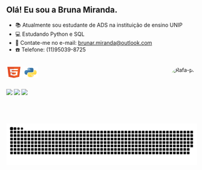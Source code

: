 ## Olá! Eu sou a Bruna Miranda.

- 📚 Atualmente sou estudante de ADS na instituição de ensino UNIP
- 💻 Estudando Python e SQL
- 📧 Contate-me no e-mail: brunar.miranda@outlook.com
- ☎️ Telefone: (11)95039-8725


<div style="display: inline_block"><br>
  <img align="center" alt="Rafa-HTML" height="30" width="40" src="https://raw.githubusercontent.com/devicons/devicon/master/icons/html5/html5-original.svg">
  <img align="center" alt="Rafa-Python" height="30" width="40" src="https://raw.githubusercontent.com/devicons/devicon/master/icons/python/python-original.svg">
  <img align="right" alt="Rafa-pic" height="150" style="border-radius:50px;" src="https://media.tenor.com/Jty5E0YAHQoAAAAd/disney-brave-apple.gif">
</div>
  
  ##
 
<div> 
  <a href="https://www.instagram.com/brrsmiranda/" target="_blank"><img src="https://img.shields.io/badge/-Instagram-%23E4405F?style=for-the-badge&logo=instagram&logoColor=white" target="_blank"></a>
 	<a href="https://www.twitch.tv/brubsmiranda" target="_blank"><img src="https://img.shields.io/badge/Twitch-9146FF?style=for-the-badge&logo=twitch&logoColor=white" target="_blank"></a>
  <a href="https://www.linkedin.com/in/brunarochasm/" target="_blank"><img src="https://img.shields.io/badge/-LinkedIn-%230077B5?style=for-the-badge&logo=linkedin&logoColor=white" target="_blank"></a> 
 
![snake gif](https://github.com/BMRanda/BMRanda/blob/output/github-contribution-grid-snake.svg)
 
</div>
